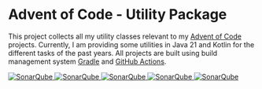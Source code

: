 # Advent of Code - Utility Package

This project collects all my utility classes relevant to my [Advent of Code](https://adventofcode.com/) projects. 
Currently, I am providing some utilities in Java 21 and Kotlin for the different tasks of the past years. All projects are 
built using build management system [Gradle](https://gradle.org/) and [GitHub Actions](https://docs.github.com/actions).

[![SonarQube](https://sonarcloud.io/api/project_badges/measure?project=de.havox_design.aoc_utils%3Aadvent-of-code-utils&metric=alert_status "The current SonarQube analysis status")
![SonarQube](https://sonarcloud.io/api/project_badges/measure?project=de.havox_design.aoc_utils%3Aadvent-of-code-utils&metric=coverage "The current coverage")
![SonarQube](https://sonarcloud.io/api/project_badges/measure?project=de.havox_design.aoc_utils%3Aadvent-of-code-utils&metric=bugs "The current number of SonarQube bugs")
![SonarQube](https://sonarcloud.io/api/project_badges/measure?project=de.havox_design.aoc_utils%3Aadvent-of-code-utils&metric=vulnerabilities "The current number of SonarQube vulnerabilities")
![SonarQube](https://sonarcloud.io/api/project_badges/measure?project=de.havox_design.aoc_utils%3Aadvent-of-code-utils&metric=code_smells "The current number of SonarQube code smells")](https://sonarcloud.io/dashboard?id=de.havox_design.aoc_utils:advent-of-code-utils)

